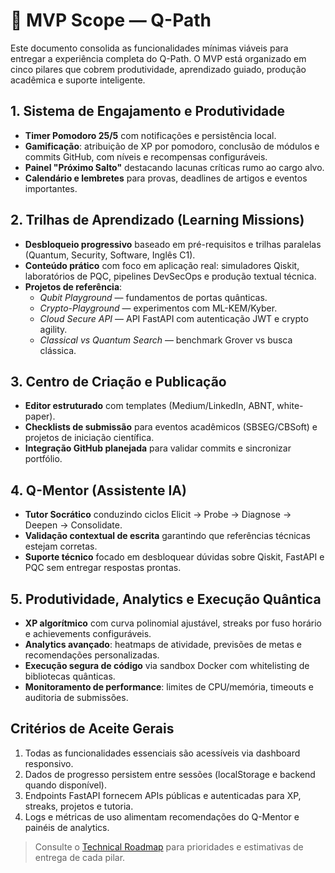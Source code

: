 # 🎯 MVP Scope — Q-Path

Este documento consolida as funcionalidades mínimas viáveis para entregar a experiência completa do Q-Path. O MVP está organizado em cinco pilares que cobrem produtividade, aprendizado guiado, produção acadêmica e suporte inteligente.

## 1. Sistema de Engajamento e Produtividade
- **Timer Pomodoro 25/5** com notificações e persistência local.
- **Gamificação**: atribuição de XP por pomodoro, conclusão de módulos e commits GitHub, com níveis e recompensas configuráveis.
- **Painel "Próximo Salto"** destacando lacunas críticas rumo ao cargo alvo.
- **Calendário e lembretes** para provas, deadlines de artigos e eventos importantes.

## 2. Trilhas de Aprendizado (Learning Missions)
- **Desbloqueio progressivo** baseado em pré-requisitos e trilhas paralelas (Quantum, Security, Software, Inglês C1).
- **Conteúdo prático** com foco em aplicação real: simuladores Qiskit, laboratórios de PQC, pipelines DevSecOps e produção textual técnica.
- **Projetos de referência**:
  - *Qubit Playground* — fundamentos de portas quânticas.
  - *Crypto-Playground* — experimentos com ML-KEM/Kyber.
  - *Cloud Secure API* — API FastAPI com autenticação JWT e crypto agility.
  - *Classical vs Quantum Search* — benchmark Grover vs busca clássica.

## 3. Centro de Criação e Publicação
- **Editor estruturado** com templates (Medium/LinkedIn, ABNT, white-paper).
- **Checklists de submissão** para eventos acadêmicos (SBSEG/CBSoft) e projetos de iniciação científica.
- **Integração GitHub planejada** para validar commits e sincronizar portfólio.

## 4. Q-Mentor (Assistente IA)
- **Tutor Socrático** conduzindo ciclos Elicit → Probe → Diagnose → Deepen → Consolidate.
- **Validação contextual de escrita** garantindo que referências técnicas estejam corretas.
- **Suporte técnico** focado em desbloquear dúvidas sobre Qiskit, FastAPI e PQC sem entregar respostas prontas.

## 5. Produtividade, Analytics e Execução Quântica
- **XP algorítmico** com curva polinomial ajustável, streaks por fuso horário e achievements configuráveis.
- **Analytics avançado**: heatmaps de atividade, previsões de metas e recomendações personalizadas.
- **Execução segura de código** via sandbox Docker com whitelisting de bibliotecas quânticas.
- **Monitoramento de performance**: limites de CPU/memória, timeouts e auditoria de submissões.

## Critérios de Aceite Gerais
1. Todas as funcionalidades essenciais são acessíveis via dashboard responsivo.
2. Dados de progresso persistem entre sessões (localStorage e backend quando disponível).
3. Endpoints FastAPI fornecem APIs públicas e autenticadas para XP, streaks, projetos e tutoria.
4. Logs e métricas de uso alimentam recomendações do Q-Mentor e painéis de analytics.

> Consulte o [Technical Roadmap](../roadmap/technical-roadmap.md) para prioridades e estimativas de entrega de cada pilar.
